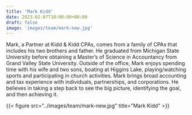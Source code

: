 ```yaml
---
title: 'Mark Kidd'
date: 2023-02-07T10:00:00+00:00
draft: false
image: 'images/team/mark-new.jpg'
---
```


Mark, a Partner at Kidd & Kidd CPAs, comes from a family of CPAs that includes his two brothers and father. He graduated from Michigan State University before obtaining a Master’s of Science in Accountancy from Grand Valley State University. Outside of the office, Mark enjoys spending time with his wife and two sons, boating at Higgins Lake, playing/watching sports and participating in church activities. Mark brings broad accounting and tax experience with individuals, partnerships, and corporations. He believes in taking a step back to see the big picture, identifying the goal, and then achieving it.

{{< figure src="../images/team/mark-new.jpg" title="Mark Kidd" >}}
